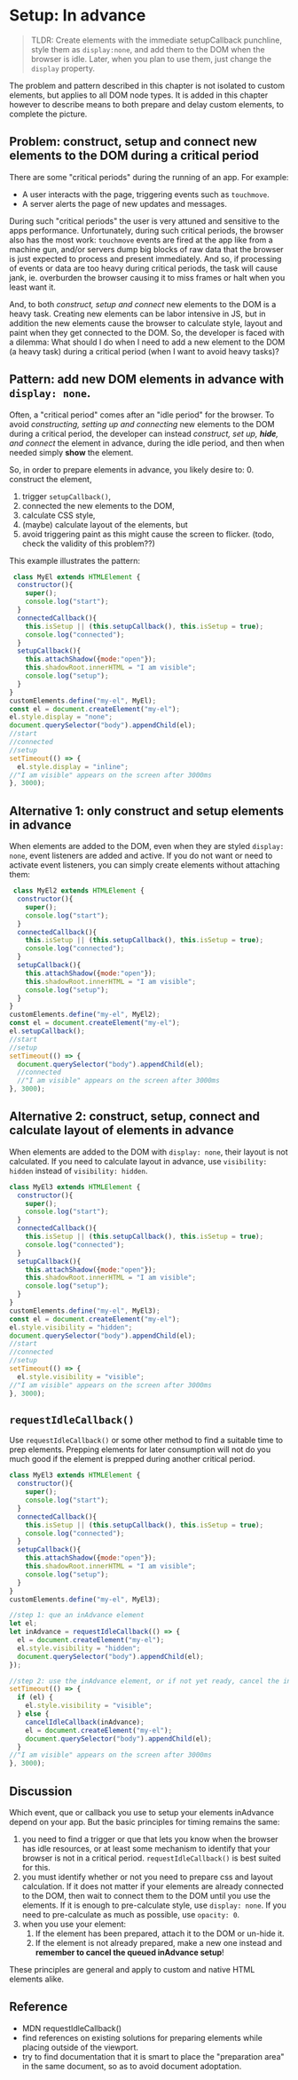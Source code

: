 # Setup: In advance

> TLDR: Create elements with the immediate setupCallback punchline, 
> style them as `display:none`, and add them to the DOM when the browser is idle.
> Later, when you plan to use them, just change the `display` property.

The problem and pattern described in this chapter is not isolated to custom elements,
but applies to all DOM node types. 
It is added in this chapter however to describe means to both prepare and delay
custom elements, to complete the picture.

## Problem: construct, setup and connect new elements to the DOM during a critical period

There are some "critical periods" during the running of an app. For example:
 * A user interacts with the page, triggering events such as `touchmove`.
 * A server alerts the page of new updates and messages.

During such "critical periods" the user is very attuned and sensitive to the apps performance. 
Unfortunately, during such critical periods, the browser also has the most work:
`touchmove` events are fired at the app like from a machine gun, and/or
servers dump big blocks of raw data that the browser is just expected to process and present immediately.
And so, if processing of events or data are too heavy during critical periods,
the task will cause jank, ie. overburden the browser causing it to miss frames or halt 
when you least want it.

And, to both *construct, setup and connect* new elements to the DOM is a heavy task.
Creating new elements can be labor intensive in JS, 
but in addition the new elements cause the browser to calculate style, layout and paint 
when they get connected to the DOM.
So, the developer is faced with a dilemma:
What should I do when I need to add a new element to the DOM (a heavy task) 
during a critical period (when I want to avoid heavy tasks)? 

## Pattern: add new DOM elements in advance with `display: none`.

Often, a "critical period" comes after an "idle period" for the browser.
To avoid *constructing, setting up and connecting* new elements to the DOM during a critical period,
the developer can instead *construct, set up, **hide**, and connect* the element in advance, 
during the idle period, and then when needed simply **show** the element.

So, in order to prepare elements in advance, you likely desire to:
0. construct the element,
1. trigger `setupCallback()`,
2. connected the new elements to the DOM,
3. calculate CSS style,
4. (maybe) calculate layout of the elements, but
5. avoid triggering paint as this might cause the screen to flicker. 
(todo, check the validity of this problem??)

This example illustrates the pattern:
```javascript
 class MyEl extends HTMLElement {
  constructor(){
    super();
    console.log("start");
  }
  connectedCallback(){
    this.isSetup || (this.setupCallback(), this.isSetup = true);
    console.log("connected");
  }
  setupCallback(){
    this.attachShadow({mode:"open"});
    this.shadowRoot.innerHTML = "I am visible";
    console.log("setup");
  }
}
customElements.define("my-el", MyEl);
const el = document.createElement("my-el");
el.style.display = "none";
document.querySelector("body").appendChild(el); 
//start
//connected
//setup
setTimeout(() => {
  el.style.display = "inline"; 
//"I am visible" appears on the screen after 3000ms 
}, 3000);
```

## Alternative 1: only construct and setup elements in advance 

When elements are added to the DOM, even when they are styled `display: none`,
event listeners are added and active.
If you do not want or need to activate event listeners, 
you can simply create elements without attaching them:

```javascript
 class MyEl2 extends HTMLElement {
  constructor(){
    super();
    console.log("start");
  }
  connectedCallback(){
    this.isSetup || (this.setupCallback(), this.isSetup = true);
    console.log("connected");
  }
  setupCallback(){
    this.attachShadow({mode:"open"});
    this.shadowRoot.innerHTML = "I am visible";
    console.log("setup");
  }
}
customElements.define("my-el", MyEl2);
const el = document.createElement("my-el");
el.setupCallback();
//start
//setup
setTimeout(() => {
  document.querySelector("body").appendChild(el);
  //connected
  //"I am visible" appears on the screen after 3000ms 
}, 3000);
```

## Alternative 2: construct, setup, connect and calculate layout of elements in advance 

When elements are added to the DOM with `display: none`,
their layout is not calculated.
If you need to calculate layout in advance, use `visibility: hidden` instead of `visibility: hidden`.

```javascript
class MyEl3 extends HTMLElement {
  constructor(){
    super();
    console.log("start");
  }
  connectedCallback(){
    this.isSetup || (this.setupCallback(), this.isSetup = true);
    console.log("connected");
  }
  setupCallback(){
    this.attachShadow({mode:"open"});
    this.shadowRoot.innerHTML = "I am visible";
    console.log("setup");
  }
}
customElements.define("my-el", MyEl3);
const el = document.createElement("my-el");
el.style.visibility = "hidden";
document.querySelector("body").appendChild(el); 
//start
//connected
//setup
setTimeout(() => {
  el.style.visibility = "visible"; 
//"I am visible" appears on the screen after 3000ms 
}, 3000);
```

## `requestIdleCallback()`
Use `requestIdleCallback()` or some other method to find a suitable time to prep elements.
Prepping elements for later consumption will not do you much good if the element is prepped
during another critical period.

```javascript
class MyEl3 extends HTMLElement {
  constructor(){
    super();
    console.log("start");
  }
  connectedCallback(){
    this.isSetup || (this.setupCallback(), this.isSetup = true);
    console.log("connected");
  }
  setupCallback(){
    this.attachShadow({mode:"open"});
    this.shadowRoot.innerHTML = "I am visible";
    console.log("setup");
  }
}
customElements.define("my-el", MyEl3);

//step 1: que an inAdvance element
let el;
let inAdvance = requestIdleCallback(() => {
  el = document.createElement("my-el");
  el.style.visibility = "hidden";
  document.querySelector("body").appendChild(el);
});

//step 2: use the inAdvance element, or if not yet ready, cancel the inAdvance action and just make one when you need it
setTimeout(() => {
  if (el) {
    el.style.visibility = "visible";
  } else {
    cancelIdleCallback(inAdvance);
    el = document.createElement("my-el");
    document.querySelector("body").appendChild(el);
  }
//"I am visible" appears on the screen after 3000ms 
}, 3000);
```
## Discussion

Which event, que or callback you use to setup your elements inAdvance depend on your app.
But the basic principles for timing remains the same: 
1. you need to find a trigger or que that lets you know when the browser has idle resources, or 
at least some mechanism to identify that your browser is not in a critical period.
`requestIdleCallback()` is best suited for this.
2. you must identify whether or not you need to prepare css and layout calculation.
If it does not matter if your elements are already connected to the DOM, then 
wait to connect them to the DOM until you use the elements.
If it is enough to pre-calculate style, use `display: none`.
If you need to pre-calculate as much as possible, use `opacity: 0`.
3. when you use your element:
   1. If the element has been prepared, attach it to the DOM or un-hide it.
   2. If the element is not already prepared, 
   make a new one instead and **remember to cancel the queued inAdvance setup**!

These principles are general and apply to custom and native HTML elements alike.

## Reference
 * MDN requestIdleCallback()
 * find references on existing solutions for preparing elements while placing outside of the viewport.
 * try to find documentation that it is smart to place the "preparation area" in the same document, 
 so as to avoid document adoptation.

